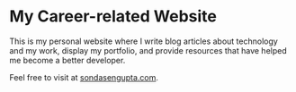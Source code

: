 My Career-related Website
==========
This is my personal website where I write blog articles about technology and my work, display my portfolio, and provide resources that have helped me become a better developer.

Feel free to visit at [sondasengupta.com](http://sondasengupta.com).

